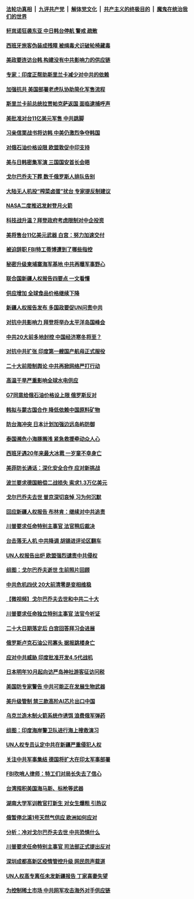 ####  [法轮功真相](../../../../basic/blob/master/README.md?t=09042201) &nbsp;|&nbsp; [九评共产党](../../../../9ping.md/blob/master/README.md?t=09042201) &nbsp;|&nbsp; [解体党文化](../../../../jtdwh.md/blob/master/README.md?t=09042201)  &nbsp;|&nbsp; [共产主义的终极目的](../../../../gczydzjmd.md/blob/master/README.md?t=09042201) &nbsp;|&nbsp; [魔鬼在统治我们的世界](../../../../mgztzwmdsj.md/blob/master/README.md?t=09042201) 

#### [轩岚诺狂袭东亚 中日韩台停航 警戒 疏散](../pages/nsc418/n13817187.md?t=09042201) 

#### [西班牙旅客伪装成残障 被缉毒犬识破轮椅藏毒](../pages/nsc418/n13817110.md?t=09042201) 

#### [美政要连访台韩 构建没有中共影响力的供应链](../pages/nsc418/n13817079.md?t=09042201) 

#### [专家：印度正帮助斯里兰卡减少对中共的依赖](../pages/nsc418/n13816991.md?t=09042201) 

#### [加强抗共 美国部署老虎队协助简化军售流程](../pages/nsc418/n13816978.md?t=09042201) 

#### [斯里兰卡前总统拉贾帕克萨返国 面临逮捕呼声](../pages/nsc418/n13816963.md?t=09042201) 

#### [美批准对台11亿美元军售 中共跳脚](../pages/nsc418/n13816926.md?t=09042201) 

#### [习亲信栗战书将访韩 中美仍激烈争夺韩国](../pages/nsc418/n13816954.md?t=09042201) 

#### [对俄石油价格设限 欧盟敦促中印支持](../pages/nsc418/n13816883.md?t=09042201) 

#### [美与日韩密集军演 三国国安首长会晤](../pages/nsc418/n13816922.md?t=09042201) 

#### [戈尔巴乔夫下葬 数千俄罗斯人排队告别](../pages/nsc418/n13816835.md?t=09042201) 

#### [大陆无人机投“榨菜卤蛋”扰台 专家提反制建议](../pages/nsc418/n13816684.md?t=09042201) 

#### [NASA二度推迟发射登月火箭](../pages/nsc418/n13816697.md?t=09042201) 

#### [科技战升温？拜登政府考虑限制对中企投资](../pages/nsc418/n13816661.md?t=09042201) 

#### [美将售台11亿美元武器 白宫：努力加速交付](../pages/nsc418/n13816609.md?t=09042201) 

#### [被迫辞职 FBI特工蒂博遭到了哪些指控](../pages/nsc418/n13815592.md?t=09042201) 

#### [秘密升级柬埔寨海军基地 中共再曝军事野心](../pages/nsc418/n13816464.md?t=09042201) 

#### [联合国新疆人权报告四要点 一文看懂](../pages/nsc418/n13816430.md?t=09042201) 

#### [供应增加 全球食品价格继续下降](../pages/nsc418/n13816413.md?t=09042201) 

#### [新疆人权报告发布 多国政要促UN问责中共](../pages/nsc418/n13816425.md?t=09042201) 

#### [对抗中共影响力 拜登将举办太平洋岛国峰会](../pages/nsc418/n13816412.md?t=09042201) 

#### [中共20大前多地封控 中国经济寒冬将至？](../pages/nsc418/n13816191.md?t=09042201) 

#### [对抗中共扩张 印度第一艘国产航母正式服役](../pages/nsc418/n13816193.md?t=09042201) 

#### [二十大前箝制舆论 中共再掀网络严打行动](../pages/nsc418/n13816382.md?t=09042201) 

#### [高温干旱严重影响全球水电供应](../pages/nsc418/n13815950.md?t=09042201) 

#### [G7同意给俄石油价格设上限 俄罗斯反对](../pages/nsc418/n13816302.md?t=09042201) 

#### [韩拟与蒙古国合作 降低依赖中国原料矿物](../pages/nsc418/n13815925.md?t=09042201) 

#### [防台海冲突 日本计划加强边远岛屿防御](../pages/nsc418/n13816198.md?t=09042201) 

#### [泰国濒危小海豚搁浅 紧急救援牵动众人心](../pages/nsc418/n13815079.md?t=09042201) 

#### [西班牙遇20年来最大冰雹 一岁童不幸身亡](../pages/nsc418/n13815258.md?t=09042201) 

#### [美菲防长通话：深化安全合作 应对新挑战](../pages/nsc418/n13815931.md?t=09042201) 

#### [波兰要求德国赔偿二战损失 索求1.3万亿美元](../pages/nsc418/n13815857.md?t=09042201) 

#### [戈尔巴乔夫去世 普京深切哀悼 习为何沉默](../pages/nsc418/n13814772.md?t=09042201) 

#### [回应新疆人权报告 布林肯：继续对中共追责](../pages/nsc418/n13815660.md?t=09042201) 

#### [川普要求任命特别主事官 法官稍后裁决](../pages/nsc418/n13815647.md?t=09042201) 

#### [台击落无人机 中共降调 胡锡进评论区翻车](../pages/nsc418/n13815496.md?t=09042201) 

#### [UN人权报告出炉 欧盟强烈谴责中共侵权](../pages/nsc418/n13815391.md?t=09042201) 

#### [组图：戈尔巴乔夫逝世 生前照片回顾](../pages/nsc418/n13815360.md?t=09042201) 

#### [中共危机四伏 20大前清零是变相维稳](../pages/nsc418/n13815599.md?t=09042201) 

#### [【微视频】戈尔巴乔夫去世和中共二十大](../pages/nsc418/n13814943.md?t=09042201) 

#### [川普要求任命独立特别主事官 法官今听证](../pages/nsc418/n13815522.md?t=09042201) 

#### [二十大日期落定后 白宫回答拜习会进展](../pages/nsc418/n13815440.md?t=09042201) 

#### [俄罗斯卢克石油公司寡头 据报跳楼身亡](../pages/nsc418/n13815384.md?t=09042201) 

#### [应对中共威胁 印度批准开发4.5代战机](../pages/nsc418/n13815324.md?t=09042201) 

#### [日本明年10月起向访严岛神社游客征访问税](../pages/nsc418/n13815348.md?t=09042201) 

#### [美国防专家警告 中共可能正在发展生物武器](../pages/nsc418/n13815265.md?t=09042201) 

#### [美升级管制 禁三款高阶AI芯片出口中国](../pages/nsc418/n13815145.md?t=09042201) 

#### [乌克兰造木制火箭系统作诱饵 浪费俄军弹药](../pages/nsc418/n13814466.md?t=09042201) 

#### [组图：印度海岸警卫队进行海上搜救演习](../pages/nsc418/n13814452.md?t=09042201) 

#### [UN人权专员认定中共在新疆严重侵犯人权](../pages/nsc418/n13814948.md?t=09042201) 

#### [关注中共军事集结 德国将扩大在印太军事部署](../pages/nsc418/n13814904.md?t=09042201) 

#### [FBI吹哨人律师：特工们对局长失去了信心](../pages/nsc418/n13814840.md?t=09042201) 

#### [台湾囤积美国海马斯、标枪等武器](../pages/nsc418/n13814844.md?t=09042201) 

#### [湖南大学军训教官打新生 对女生爆粗 引热议](../pages/nsc418/n13814750.md?t=09042201) 

#### [俄暂停北溪1号天然气供应 欧洲如何应对](../pages/nsc418/n13814788.md?t=09042201) 

#### [分析：冷对戈尔巴乔夫去世 中共恐惧什么](../pages/nsc418/n13814778.md?t=09042201) 

#### [川普要求任命特别主事官 司法部正式提出反对](../pages/nsc418/n13814757.md?t=09042201) 

#### [深圳成都高新区疫情管控升级 网民怨声载道](../pages/nsc418/n13814399.md?t=09042201) 

#### [UN人权高专离任未发新疆报告 丁家喜妻失望](../pages/nsc418/n13814673.md?t=09042201) 

#### [为控制稀土市场 中共网军攻击海外对手供应链](../pages/nsc418/n13814425.md?t=09042201) 

